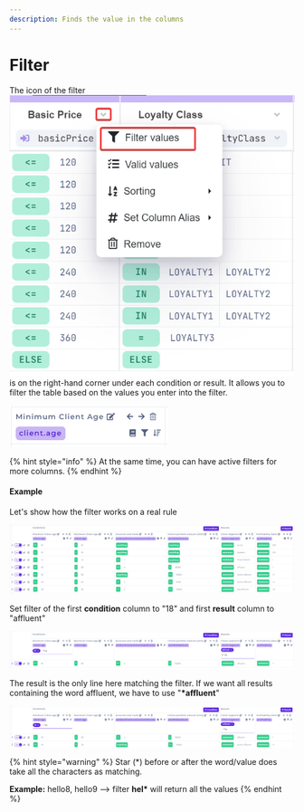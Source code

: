 ```yaml
---
description: Finds the value in the columns
---
```


# Filter

The icon of the filter ![](../../.gitbook/assets/filter.png)is on the right-hand corner under each condition or result. It allows you to filter the table based on the values you enter into the filter.

![](../../.gitbook/assets/columnheader.png)

{% hint style="info" %}
At the same time, you can have active filters for more columns.
{% endhint %}

#### Example

Let's show how the filter works on a real rule

![](../../.gitbook/assets/starttable.png)

Set filter of the first **condition** column to "18" and first **result** column to "affluent"

![](../../.gitbook/assets/resultfilter.png)

The result is the only line here matching the filter. If we want all results containing the word affluent, we have to use "**\*affluent**"

![](../../.gitbook/assets/resultfilter2.png)

{% hint style="warning" %}
Star (\*) before or after the word/value does take all the characters as matching.

**Example:** hello8, hello9 --> filter **hel\*** will return all the values
{% endhint %}
